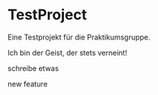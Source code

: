 # TestProject

Eine Testprojekt für die Praktikumsgruppe.

Ich bin der Geist, der stets verneint!

schreibe etwas

new feature